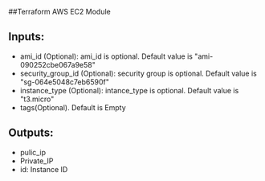 ##Terraform AWS EC2 Module

## Inputs:

* ami_id (Optional): ami_id is optional. Default value is "ami-090252cbe067a9e58"
* security_group_id (Optional): security group is optional. Default value is "sg-064e5048c7eb6590f"
* instance_type (Optional): intance_type is optional. Default value is "t3.micro"
* tags(Optional). Default is Empty

## Outputs:
* pulic_ip
* Private_IP
* id: Instance ID